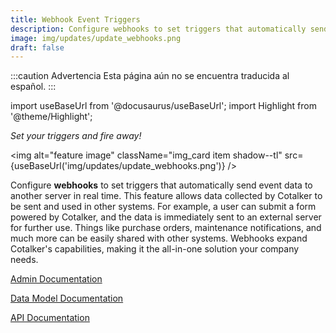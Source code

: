 ```yaml
---
title: Webhook Event Triggers
description: Configure webhooks to set triggers that automatically send event data to another server in real time. This feature allows data collected by Cotalker to be sent and used in other systems. For example, a user can submit a form powered by Cotalker, and the data is immediately sent to an external server for further use. Things like purchase orders, maintenance notifications, and much more can be easily shared with other systems. Webhooks expand Cotalker's capabilities, making it the all-in-one solution your company needs.
image: img/updates/update_webhooks.png
draft: false
---
```


:::caution Advertencia
Esta página aún no se encuentra traducida al español.
:::

import useBaseUrl from '@docusaurus/useBaseUrl'; 
import Highlight from '@theme/Highlight';

<div className="align-center">
<div className="card">
<div className="card__header">

<span className="hero__subtitle"><em>

Set your triggers and fire away!

</em></span>

</div>
<div className="card__image">

<img alt="feature image" className="img_card item shadow--tl" src={useBaseUrl('img/updates/update_webhooks.png')} />
<br/>

</div>
<div className="card__body">

Configure **webhooks** to set triggers that automatically send event data to another server in real time. This feature allows data collected by Cotalker to be sent and used in other systems. For example, a user can submit a form powered by Cotalker, and the data is immediately sent to an external server for further use. Things like purchase orders, maintenance notifications, and much more can be easily shared with other systems. Webhooks expand Cotalker's capabilities, making it the all-in-one solution your company needs.

</div>
<div className="card__footer text-center align-padding-center">

<a className="button button--info button--block" href="/docs/documentation/admin/admin_webhooks">Admin Documentation</a>
<br/>

<a className="button button--info button--block" href="/docs/documentation/models/webhooks/webhook">Data Model Documentation</a>
<br/>

<a className="button button--info button--block" href="/docs/documentation/api/automations/webhooks">API Documentation</a>
<br/>

</div>
</div>
</div>

